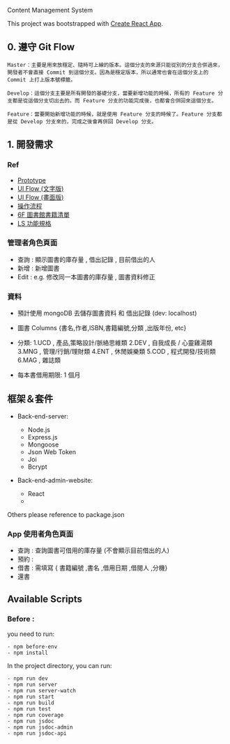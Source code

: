Content Management System

This project was bootstrapped with [Create React App](https://github.com/facebook/create-react-app).

## 0. 遵守 Git Flow

```
Master：主要是用來放穩定、隨時可上線的版本。這個分支的來源只能從別的分支合併過來，開發者不會直接 Commit 到這個分支。因為是穩定版本，所以通常也會在這個分支上的 Commit 上打上版本號標籤。

Develop：這個分支主要是所有開發的基礎分支，當要新增功能的時候，所有的 Feature 分支都是從這個分支切出去的。而 Feature 分支的功能完成後，也都會合併回來這個分支。

Feature：當要開始新增功能的時候，就是使用 Feature 分支的時候了。Feature 分支都是從 Develop 分支來的，完成之後會再併回 Develop 分支。

```

## 1. 開發需求

### Ref

- [ Prototype ](https://marvelapp.com/6bee4jb)
- [ UI Flow (文字版) ](https://drive.google.com/file/d/1O2AJbTUGa-cQ69ZW81ZSbT1I-6oF0ADt/view)
- [ UI Flow (畫面版) ](https://drive.google.com/file/u/3/d/1kQ69cyPKbTSK09hn-SU555YzvtD2HXfi/view?usp=sharing)
- [ 操作流程 ](https://drive.google.com/file/d/1h24N8Om6_YDn9H4_LU-vieTVjKHLJH1q/view)
- [ 6F 圖書館書籍清單 ](https://docs.google.com/spreadsheets/d/1TiOETJcC9dYUQ8N1PoEI6h9_oV_9c3IfY2JpwSOh4CQ/edit#gid=1047697510)
- [LS 功能規格](https://docs.google.com/spreadsheets/d/1umZqkwiHQggaj39Dh7Bz9-kRSv0wSf4Dj-6LbatCAC4/edit#gid=1900301281)

### 管理者角色頁面

- 查詢 : 顯示圖書的庫存量 , 借出記錄 , 目前借出的人
- 新增 : 新增圖書
- Edit : e.g. 修改同一本圖書的庫存量 , 圖書資料修正

### 資料

- 預計使用 mongoDB 去儲存圖書資料 和 借出記錄 (dev: localhost)

* 圖書 Columns
  {書名,作者,ISBN,書籍編號,分類 ,出版年份, etc}

* 分類:
  1.UCD , 產品,策略設計/脈絡思維類
  2.DEV , 自我成長 / 心靈雞湯類
  3.MNG , 管理/行銷/理財類
  4.ENT , 休閒娛樂類
  5.COD , 程式開發/技術類
  6.MAG , 雜誌類

* 每本書借用期限: 1 個月

## 框架＆套件

- Back-end-server:

  - Node.js
  - Express.js
  - Mongoose
  - Json Web Token
  - Joi
  - Bcrypt

- Back-end-admin-website:
  - React
  -

Others please reference to package.json

### App 使用者角色頁面

- 查詢 : 查詢圖書可借用的庫存量 (不會顯示目前借出的人)
- 預約 :
- 借書 : 需填寫 { 書籍編號 ,書名 ,借用日期 ,借閱人 ,分機}
- 還書

## Available Scripts

### Before :

you need to run:

```
- npm before-env
- npm install
```

In the project directory, you can run:

```
- npm run dev
- npm run server
- npm run server-watch
- npm run start
- npm run build
- npm run test
- npm run coverage
- npm run jsdoc
- npm run jsdoc-admin
- npm run jsdoc-api

```
